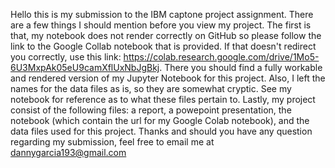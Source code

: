 Hello this is my submission to the IBM captone project assignment. There are a few things I should mention before you view my project. 
The first is that, my notebook does not render correctly on GitHub so please follow the link to the Google Collab notebook that is provided.
If that doesn't redirect you correctly, use this link: https://colab.research.google.com/drive/1Mo5-6U3MxpAk05eU9camXflUxNbJgBkj.
There you should find a fully workable and rendered version of my Jupyter Notebook for this project. 
Also, I left the names for the data files as is, so they are somewhat cryptic. See my notebook for reference as to what these files pertain to. 
Lastly, my project consist of the following files: a report, a powepoint presentation, the notebook (which contain the url for my 
Google Colab notebook), and the data files used for this project. 
Thanks and should you have any question regarding my submission, feel free to email me at dannygarcia193@gmail.com
